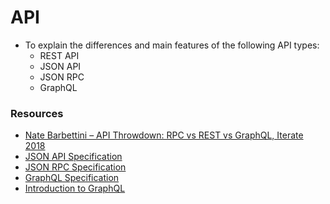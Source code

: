 # API

* To explain the differences and main features of the following API types:
  * REST API
  * JSON API
  * JSON RPC
  * GraphQL

### Resources

* [Nate Barbettini – API Throwdown: RPC vs REST vs GraphQL, Iterate 2018](https://www.youtube.com/watch?v=IvsANO0qZEg)
* [JSON API Specification](http://jsonapi.org/format/)
* [JSON RPC Specification](https://www.jsonrpc.org/specification)
* [GraphQL Specification](https://facebook.github.io/graphql/)
* [Introduction to GraphQL](https://graphql.org/learn/)

